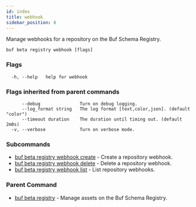```yaml
---
id: index
title: webhook
sidebar_position: 8
---
```

Manage webhooks for a repository on the Buf Schema Registry.

```
buf beta registry webhook [flags]
```

### Flags

```
  -h, --help   help for webhook
```

### Flags inherited from parent commands

```
      --debug               Turn on debug logging.
      --log_format string   The log format [text,color,json]. (default "color")
      --timeout duration    The duration until timing out. (default 2m0s)
  -v, --verbose             Turn on verbose mode.
```

### Subcommands

* [buf beta registry webhook create](create.md)	 - Create a repository webhook.
* [buf beta registry webhook delete](delete.md)	 - Delete a repository webhook.
* [buf beta registry webhook list](list.md)	 - List repository webhooks.

### Parent Command

* [buf beta registry](index.md)	 - Manage assets on the Buf Schema Registry.
